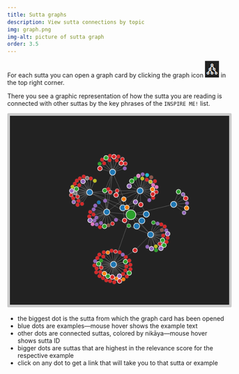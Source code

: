 ```yaml
---
title: Sutta graphs
description: View sutta connections by topic
img: graph.png
img-alt: picture of sutta graph
order: 3.5
---
```


For each sutta you can open a graph card by clicking the graph icon <img src="img/graphicon.png" alt="graph icon"> in the top right corner.

There you see a graphic representation of how the sutta you are reading is connected with other suttas by the key phrases of the `INSPIRE ME!` list.

<img src="img/mn44-en.png" alt="graph of MN 44" style="padding: 0.4em; border-radius: 0.2em; background: #cccccc;">

- the biggest dot is the sutta from which the graph card has been opened
- blue dots are examples—mouse hover shows the example text
- other dots are connected suttas, colored by nikāya—mouse hover shows sutta ID
- bigger dots are suttas that are highest in the relevance score for the respective example
- click on any dot to get a link that will take you to that sutta or example

